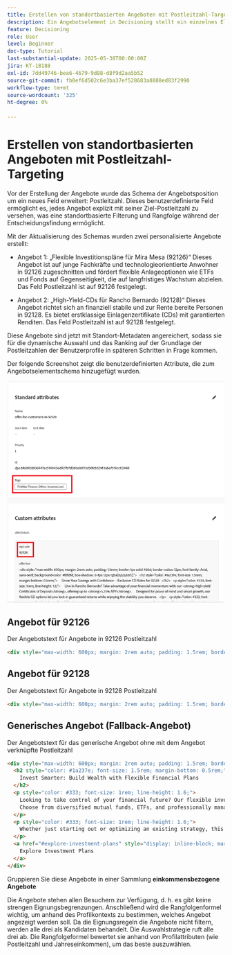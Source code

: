 ```yaml
---
title: Erstellen von standortbasierten Angeboten mit Postleitzahl-Targeting
description: Ein Angebotselement in Decisioning stellt ein einzelnes Element personalisierter Inhalte dar, z. B. eine Nachricht, ein Bild, eine Promotion oder eine Empfehlung, die einem Benutzer auf der Grundlage definierter Regeln und Bedingungen bereitgestellt werden können.
feature: Decisioning
role: User
level: Beginner
doc-type: Tutorial
last-substantial-update: 2025-05-30T00:00:00Z
jira: KT-18188
exl-id: 7dd49746-bea6-4679-9d88-d8f9d2aa5b52
source-git-commit: fb0ef6d502c6e3ba37ef528683a8888ed83f2990
workflow-type: tm+mt
source-wordcount: '325'
ht-degree: 0%

---
```


# Erstellen von standortbasierten Angeboten mit Postleitzahl-Targeting

Vor der Erstellung der Angebote wurde das Schema der Angebotsposition um ein neues Feld erweitert: Postleitzahl. Dieses benutzerdefinierte Feld ermöglicht es, jedes Angebot explizit mit seiner Ziel-Postleitzahl zu versehen, was eine standortbasierte Filterung und Rangfolge während der Entscheidungsfindung ermöglicht.

Mit der Aktualisierung des Schemas wurden zwei personalisierte Angebote erstellt:

* Angebot 1: „Flexible Investitionspläne für Mira Mesa (92126)“
Dieses Angebot ist auf junge Fachkräfte und technologieorientierte Anwohner in 92126 zugeschnitten und fördert flexible Anlageoptionen wie ETFs und Fonds auf Gegenseitigkeit, die auf langfristiges Wachstum abzielen. Das Feld Postleitzahl ist auf 92126 festgelegt.

* Angebot 2: „High-Yield-CDs für Rancho Bernardo (92128)“
Dieses Angebot richtet sich an finanziell stabile und zur Rente bereite Personen in 92128. Es bietet erstklassige Einlagenzertifikate (CDs) mit garantierten Renditen. Das Feld Postleitzahl ist auf 92128 festgelegt.

Diese Angebote sind jetzt mit Standort-Metadaten angereichert, sodass sie für die dynamische Auswahl und das Ranking auf der Grundlage der Postleitzahlen der Benutzerprofile in späteren Schritten in Frage kommen.

Der folgende Screenshot zeigt die benutzerdefinierten Attribute, die zum Angebotselementschema hinzugefügt wurden.

![offers-meta-data](assets/offers-meta-data.png)


## Angebot für 92126

Der Angebotstext für Angebote in 92126 Postleitzahl

```html
<div style="max-width: 600px; margin: 2rem auto; padding: 1.5rem; border: 1px solid #ddd; border-radius: 12px; font-family: Arial, sans-serif; background-color: #f9f9f9; box-shadow: 0 4px 12px rgba(0,0,0,0.05);">   <h2 style="color: #1a237e; font-size: 1.5rem; margin-bottom: 0.5rem;">     Boost Your Financial Game with Smart Investment Options   </h2>   <p style="color: #333; font-size: 1rem; line-height: 1.6;">     In Mira Mesa (92126), ambition meets opportunity. Whether you're building wealth or just getting started, our     <strong>diversified investment plans</strong> — including <strong>tech-focused ETFs</strong> and     <strong>flexible mutual funds</strong> — are designed to grow with your goals.   </p>   <p style="color: #333; font-size: 1rem; line-height: 1.6;">     Enjoy expert guidance, low fees, and strategies built for busy professionals who want more from their money — without the hassle.   </p>   <a href="#start-investing" style="display: inline-block; margin-top: 1rem; background-color: #1a73e8; color: white; padding: 0.75rem 1.25rem; border-radius: 8px; text-decoration: none; font-weight: bold;">     Start Investing Smarter   </a> </div>
```


## Angebot für 92128

Der Angebotstext für Angebote in 92128 Postleitzahl

```html
<div style="max-width: 600px; margin: 2rem auto; padding: 1.5rem; border: 1px solid #ddd; border-radius: 12px; font-family: Arial, sans-serif; background-color: #fdfdfd; box-shadow: 0 4px 12px rgba(0,0,0,0.05);">   <h2 style="color: #1a237e; font-size: 1.5rem; margin-bottom: 0.5rem;">     Grow Your Savings with Confidence – Exclusive CD Rates for 92128   </h2>   <p style="color: #333; font-size: 1rem; line-height: 1.6;">     Live in Rancho Bernardo? Take advantage of your financial momentum with our <strong>high-yield Certificates of Deposit</strong>, offering up to <strong>5.25% APY</strong>.     Designed for peace of mind and smart growth, our flexible CD options let you lock in guaranteed returns while enjoying the stability you deserve.   </p>   <p style="color: #333; font-size: 1rem; line-height: 1.6;">     Whether you're planning retirement or simply securing your future, this offer is tailored for residents like you.   </p>   <a href="#explore-cd-options" style="display: inline-block; margin-top: 1rem; background-color: #1a73e8; color: white; padding: 0.75rem 1.25rem; border-radius: 8px; text-decoration: none; font-weight: bold;">     Explore CD Options   </a> </div>
```

## Generisches Angebot (Fallback-Angebot)

Der Angebotstext für das generische Angebot ohne mit dem Angebot verknüpfte Postleitzahl

```html
<div style="max-width: 600px; margin: 2rem auto; padding: 1.5rem; border: 1px solid #ddd; border-radius: 12px; font-family: Arial, sans-serif; background-color: #ffffff; box-shadow: 0 4px 12px rgba(0,0,0,0.05);">
  <h2 style="color: #1a237e; font-size: 1.5rem; margin-bottom: 0.5rem;">
    Invest Smarter: Build Wealth with Flexible Financial Plans
  </h2>
  <p style="color: #333; font-size: 1rem; line-height: 1.6;">
    Looking to take control of your financial future? Our flexible investment solutions are designed to meet a wide range of goals — from growing savings to planning for retirement.
    Choose from diversified mutual funds, ETFs, and professionally managed portfolios, all with expert guidance and minimal hassle.
  </p>
  <p style="color: #333; font-size: 1rem; line-height: 1.6;">
    Whether just starting out or optimizing an existing strategy, this offer provides the tools to invest with confidence — no matter where you live.
  </p>
  <a href="#explore-investment-plans" style="display: inline-block; margin-top: 1rem; background-color: #1a73e8; color: white; padding: 0.75rem 1.25rem; border-radius: 8px; text-decoration: none; font-weight: bold;">
    Explore Investment Plans
  </a>
</div>
```

Gruppieren Sie diese Angebote in einer Sammlung **einkommensbezogene Angebote**

Die Angebote stehen allen Besuchern zur Verfügung, d. h. es gibt keine strengen Eignungsbegrenzungen. Anschließend wird die Rangfolgenformel wichtig, um anhand des Profilkontexts zu bestimmen, welches Angebot angezeigt werden soll.
Da die Eignungsregeln die Angebote nicht filtern, werden alle drei als Kandidaten behandelt.
Die Auswahlstrategie ruft alle drei ab.
Die Rangfolgeformel bewertet sie anhand von Profilattributen (wie Postleitzahl und Jahreseinkommen), um das beste auszuwählen.
